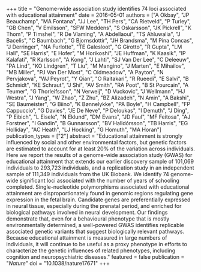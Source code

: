 +++
title = "Genome-wide association study identifies 74 loci associated with educational attainment"
date = 2016-05-01
authors = ["A Okbay", "JP Beauchamp", "MA Fontana", "JJ Lee", "TH Pers", "CA Rietveld", "P Turley", "GB Chen", "V Emilsson", "SFW Meddens", "S Oskarsson", "JK Pickrell", "K Thom", "P Timshel", "R De Vlaming", "A Abdellaoui", "TS Ahluwalia", "J Bacelis", "C Baumbach", "G Bjornsdottir", "JH Brandsma", "M Pina Concas", "J Derringer", "NA Furlotte", "TE Galesloot", "G Girotto", "R Gupta", "LM Hall", "SE Harris", "E Hofer", "M Horikoshi", "JE Huffman", "K Kaasik", "IP Kalafati", "R Karlsson", "A Kong", "J Lahti", "SJ Van Der Lee", "C Deleeuw", "PA Lind", "KO Lindgren", "T Liu", "M Mangino", "J Marten", "E Mihailov", "MB Miller", "PJ Van Der Most", "C Oldmeadow", "A Payton", "N Pervjakova", "WJ Peyrot", "Y Qian", "O Raitakari", "R Rueedi", "E Salvi", "B Schmidt", "KE Schraut", "J Shi", "AV Smith", "RA Poot", "B St Pourcain", "A Teumer", "G Thorleifsson", "N Verweij", "D Vuckovic", "J Wellmann", "HJ Westra", "J Yang", "W Zhao", "Z Zhu", "BZ Alizadeh", "N Amin", "A Bakshi", "SE Baumeister", "G Biino", "K Bønnelykke", "PA Boyle", "H Campbell", "FP Cappuccio", "G Davies", "JE De Neve", "P Deloukas", "I Demuth", "J Ding", "P Eibich", "L Eisele", "N Eklund", "DM Evans", "JD Faul", "MF Feitosa", "AJ Forstner", "I Gandin", "B Gunnarsson", "BV Halldórsson", "TB Harris", "EG Holliday", "AC Heath", "LJ Hocking", "G Homuth", "MA Horan"]
publication_types = ["2"]
abstract = "Educational attainment is strongly influenced by social and other environmental factors, but genetic factors are estimated to account for at least 20% of the variation across individuals. Here we report the results of a genome-wide association study (GWAS) for educational attainment that extends our earlier discovery sample of 101,069 individuals to 293,723 individuals, and a replication study in an independent sample of 111,349 individuals from the UK Biobank. We identify 74 genome-wide significant loci associated with the number of years of schooling completed. Single-nucleotide polymorphisms associated with educational attainment are disproportionately found in genomic regions regulating gene expression in the fetal brain. Candidate genes are preferentially expressed in neural tissue, especially during the prenatal period, and enriched for biological pathways involved in neural development. Our findings demonstrate that, even for a behavioural phenotype that is mostly environmentally determined, a well-powered GWAS identifies replicable associated genetic variants that suggest biologically relevant pathways. Because educational attainment is measured in large numbers of individuals, it will continue to be useful as a proxy phenotype in efforts to characterize the genetic influences of related phenotypes, including cognition and neuropsychiatric diseases."
featured = false
publication = "*Nature*"
doi = "10.1038/nature17671"
+++

